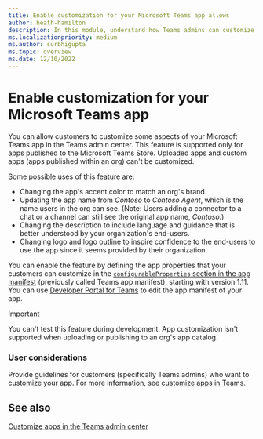 ```yaml
---
title: Enable customization for your Microsoft Teams app allows
author: heath-hamilton
description: In this module, understand how Teams admins can customize your Teams app for their org.
ms.localizationpriority: medium
ms.author: surbhigupta
ms.topic: overview
ms.date: 12/10/2022
---
```


# Enable customization for your Microsoft Teams app

You can allow customers to customize some aspects of your Microsoft Teams app in the Teams admin center. This feature is supported only for apps published to the Microsoft Teams Store. Uploaded apps and custom apps (apps published within an org) can't be customized.

Some possible uses of this feature are:

* Changing the app's accent color to match an org's brand.
* Updating the app name from *Contoso* to *Contoso Agent*, which is the name users in the org can see.
(Note: Users adding a connector to a chat or a channel can still see the original app name, *Contoso*.)
* Changing the description to include language and guidance that is better understood by your organization's end-users.
* Changing logo and logo outline to inspire confidence to the end-users to use the app since it seems provided by their organization.

You can enable the feature by defining the app properties that your customers can customize in the [`configurableProperties` section in the app manifest](/microsoftteams/platform/resources/schema/manifest-schema#configurableproperties) (previously called Teams app manifest), starting with version 1.11. You can use [Developer Portal for Teams](https://dev.teams.microsoft.com/home) to edit the app manifest of your app.

> [!IMPORTANT]
> You can't test this feature during development. App customization isn't supported when uploading or publishing to an org's app catalog.

### User considerations

Provide guidelines for customers (specifically Teams admins) who want to customize your app. For more information, see [customize apps in Teams](/microsoftteams/customize-apps).

## See also

[Customize apps in the Teams admin center](/microsoftteams/customize-apps)

